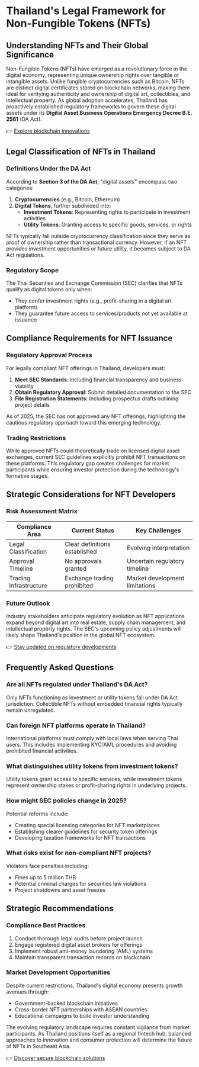 # Thailand's Legal Framework for Non-Fungible Tokens (NFTs)

## Understanding NFTs and Their Global Significance

Non-Fungible Tokens (NFTs) have emerged as a revolutionary force in the digital economy, representing unique ownership rights over tangible or intangible assets. Unlike fungible cryptocurrencies such as Bitcoin, NFTs are distinct digital certificates stored on blockchain networks, making them ideal for verifying authenticity and ownership of digital art, collectibles, and intellectual property. As global adoption accelerates, Thailand has proactively established regulatory frameworks to govern these digital assets under its **Digital Asset Business Operations Emergency Decree B.E. 2561** (DA Act).

👉 [Explore blockchain innovations](https://bit.ly/okx-bonus)

## Legal Classification of NFTs in Thailand

### Definitions Under the DA Act
According to **Section 3 of the DA Act**, "digital assets" encompass two categories:
1. **Cryptocurrencies** (e.g., Bitcoin, Ethereum)
2. **Digital Tokens**, further subdivided into:
   - **Investment Tokens**: Representing rights to participate in investment activities
   - **Utility Tokens**: Granting access to specific goods, services, or rights

NFTs typically fall outside cryptocurrency classification since they serve as proof of ownership rather than transactional currency. However, if an NFT provides investment opportunities or future utility, it becomes subject to DA Act regulations.

### Regulatory Scope
The Thai Securities and Exchange Commission (SEC) clarifies that NFTs qualify as digital tokens only when:
- They confer investment rights (e.g., profit-sharing in a digital art platform)
- They guarantee future access to services/products not yet available at issuance

## Compliance Requirements for NFT Issuance

### Regulatory Approval Process
For legally compliant NFT offerings in Thailand, developers must:
1. **Meet SEC Standards**: Including financial transparency and business viability
2. **Obtain Regulatory Approval**: Submit detailed documentation to the SEC
3. **File Registration Statements**: Including prospectus drafts outlining project details

As of 2025, the SEC has not approved any NFT offerings, highlighting the cautious regulatory approach toward this emerging technology.

### Trading Restrictions
While approved NFTs could theoretically trade on licensed digital asset exchanges, current SEC guidelines explicitly prohibit NFT transactions on these platforms. This regulatory gap creates challenges for market participants while ensuring investor protection during the technology's formative stages.

## Strategic Considerations for NFT Developers

### Risk Assessment Matrix
| Compliance Area          | Current Status                 | Key Challenges                |
|--------------------------|--------------------------------|-------------------------------|
| Legal Classification     | Clear definitions established  | Evolving interpretation       |
| Approval Timeline        | No approvals granted           | Uncertain regulatory timeline |
| Trading Infrastructure   | Exchange trading prohibited    | Market development limitations|

### Future Outlook
Industry stakeholders anticipate regulatory evolution as NFT applications expand beyond digital art into real estate, supply chain management, and intellectual property rights. The SEC's upcoming policy adjustments will likely shape Thailand's position in the global NFT ecosystem.

👉 [Stay updated on regulatory developments](https://bit.ly/okx-bonus)

## Frequently Asked Questions

### Are all NFTs regulated under Thailand's DA Act?
Only NFTs functioning as investment or utility tokens fall under DA Act jurisdiction. Collectible NFTs without embedded financial rights typically remain unregulated.

### Can foreign NFT platforms operate in Thailand?
International platforms must comply with local laws when serving Thai users. This includes implementing KYC/AML procedures and avoiding prohibited financial activities.

### What distinguishes utility tokens from investment tokens?
Utility tokens grant access to specific services, while investment tokens represent ownership stakes or profit-sharing rights in underlying projects.

### How might SEC policies change in 2025?
Potential reforms include:
- Creating special licensing categories for NFT marketplaces
- Establishing clearer guidelines for security token offerings
- Developing taxation frameworks for NFT transactions

### What risks exist for non-compliant NFT projects?
Violators face penalties including:
- Fines up to 5 million THB
- Potential criminal charges for securities law violations
- Project shutdowns and asset freezes

## Strategic Recommendations

### Compliance Best Practices
1. Conduct thorough legal audits before project launch
2. Engage registered digital asset brokers for offerings
3. Implement robust anti-money laundering (AML) systems
4. Maintain transparent transaction records on blockchain

### Market Development Opportunities
Despite current restrictions, Thailand's digital economy presents growth avenues through:
- Government-backed blockchain initiatives
- Cross-border NFT partnerships with ASEAN countries
- Educational campaigns to build investor understanding

The evolving regulatory landscape requires constant vigilance from market participants. As Thailand positions itself as a regional fintech hub, balanced approaches to innovation and consumer protection will determine the future of NFTs in Southeast Asia.

👉 [Discover secure blockchain solutions](https://bit.ly/okx-bonus)